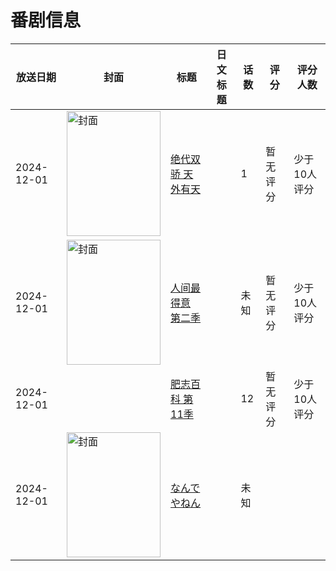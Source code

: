 # 番剧信息

|放送日期|封面|标题|日文标题|话数|评分|评分人数|
|---|---|---|---|---|---|---|
|2024-12-01|<img src="https://lain.bgm.tv/pic/cover/c/ee/7f/395214_yY151.jpg" alt="封面" style="width:150px;height:200px;object-fit:cover;">|[绝代双骄 天外有天](https://bangumi.tv/subject/395214)||1|暂无评分|少于10人评分|
|2024-12-01|<img src="https://lain.bgm.tv/pic/cover/c/f4/db/525800_z76wT.jpg" alt="封面" style="width:150px;height:200px;object-fit:cover;">|[人间最得意 第二季](https://bangumi.tv/subject/525800)||未知|暂无评分|少于10人评分|
|2024-12-01||[肥志百科 第11季](https://bangumi.tv/subject/493750)||12|暂无评分|少于10人评分|
|2024-12-01|<img src="https://lain.bgm.tv/pic/cover/c/de/72/526368_4acpU.jpg" alt="封面" style="width:150px;height:200px;object-fit:cover;">|[なんでやねん](https://bangumi.tv/subject/526368)||未知|||
